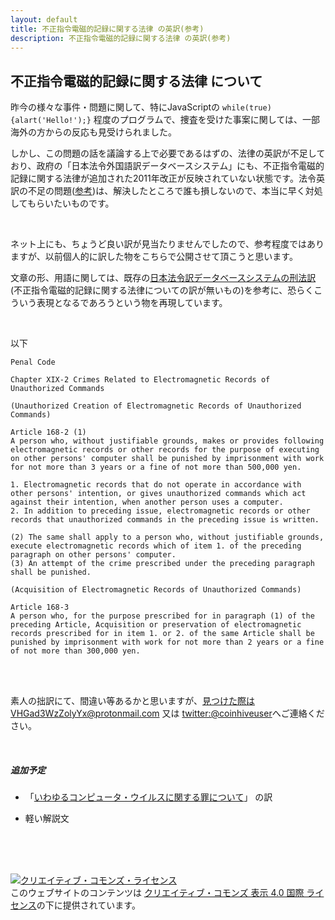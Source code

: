 ```yaml
---
layout: default
title: 不正指令電磁的記録に関する法律 の英訳(参考)
description: 不正指令電磁的記録に関する法律 の英訳(参考)
---
```


## 不正指令電磁的記録に関する法律 について

昨今の様々な事件・問題に関して、特にJavaScriptの `while(true){alart('Hello!');}` 程度のプログラムで、捜査を受けた事案に関しては、一部海外の方からの反応も見受けられました。

しかし、この問題の話を議論する上で必要であるはずの、法律の英訳が不足しており、政府の「日本法令外国語訳データベースシステム」にも、不正指令電磁的記録に関する法律が追加された2011年改正が反映されていない状態です。法令英訳の不足の問題([参考](https://www.nikkei.com/article/DGXMZO36623730Y8A011C1TCJ000/))は、解決したところで誰も損しないので、本当に早く対処してもらいたいものです。

<br/>

ネット上にも、ちょうど良い訳が見当たりませんでしたので、参考程度ではありますが、以前個人的に訳した物をこちらで公開させて頂こうと思います。

文章の形、用語に関しては、既存の[日本法令訳データベースシステムの刑法訳](http://www.japaneselawtranslation.go.jp/law/detail/?re=02&vm=04&id=1960&lvm=01)(不正指令電磁的記録に関する法律についての訳が無いもの)を参考に、恐らくこういう表現となるであろうという物を再現しています。

<br/>

以下

```
Penal Code

Chapter XIX-2 Crimes Related to Electromagnetic Records of Unauthorized Commands

(Unauthorized Creation of Electromagnetic Records of Unauthorized Commands)

Article 168-2 (1) 
A person who, without justifiable grounds, makes or provides following electromagnetic records or other records for the purpose of executing on other persons' computer shall be punished by imprisonment with work for not more than 3 years or a fine of not more than 500,000 yen.

1. Electromagnetic records that do not operate in accordance with other persons' intention, or gives unauthorized commands which act against their intention, when another person uses a computer.
2. In addition to preceding issue, electromagnetic records or other records that unauthorized commands in the preceding issue is written.

(2) The same shall apply to a person who, without justifiable grounds, execute electromagnetic records which of item 1. of the preceding paragraph on other persons' computer.
(3) An attempt of the crime prescribed under the preceding paragraph shall be punished.

(Acquisition of Electromagnetic Records of Unauthorized Commands)

Article 168-3
A person who, for the purpose prescribed for in paragraph (1) of the preceding Article, Acquisition or preservation of electromagnetic records prescribed for in item 1. or 2. of the same Article shall be punished by imprisonment with work for not more than 2 years or a fine of not more than 300,000 yen.

```

<br/>

<br/>

素人の拙訳にて、間違い等あるかと思いますが、見つけた際はVHGad3WzZolyYx@protonmail.com 又は [twitter:@coinhiveuser](https://twitter.com/coinhiveuser)へご連絡ください。

<br/>

##### 追加予定

* 「[いわゆるコンピュータ・ウイルスに関する罪について](http://www.moj.go.jp/content/000076666.pdf)」 の訳

* 軽い解説文

<br/>

<br/>

<br/>

<a rel="license" href="http://creativecommons.org/licenses/by/4.0/"><img alt="クリエイティブ・コモンズ・ライセンス" style="border-width:0" src="https://i.creativecommons.org/l/by/4.0/88x31.png" /></a><br />このウェブサイトのコンテンツは <a rel="license" href="http://creativecommons.org/licenses/by/4.0/">クリエイティブ・コモンズ 表示 4.0 国際 ライセンス</a>の下に提供されています。